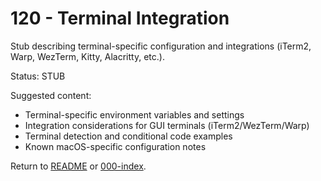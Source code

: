 # 120 - Terminal Integration

Stub describing terminal-specific configuration and integrations (iTerm2, Warp, WezTerm, Kitty, Alacritty, etc.).

Status: STUB

Suggested content:
- Terminal-specific environment variables and settings
- Integration considerations for GUI terminals (iTerm2/WezTerm/Warp)
- Terminal detection and conditional code examples
- Known macOS-specific configuration notes

Return to [README](README.md) or [000-index](000-index.md).
